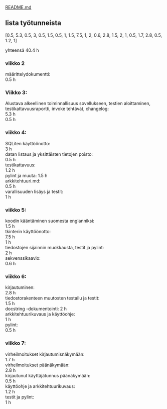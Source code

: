 [README.md](../../README.md)

## lista työtunneista

[0.5, 5.3, 0.5, 3, 0.5, 1.5, 0.5, 1, 1.5, 7.5, 1, 2, 0.6, 2.8, 1.5, 2, 1, 0.5, 1.7, 2.8, 0.5, 1.2, 1]  

yhteensä 40.4 h  

### viikko 2

määrittelydokumentti:  
0.5 h

### Viikko 3:

Alustava alkeellinen toiminnallisuus sovellukseen, testien aloittaminen, testikattavuusraportti, invoke tehtävät, changelog:  
5.3 h  
0.5 h

### viikko 4:

SQLiten käyttöönotto:  
3 h  
datan listaus ja yksittäisten tietojen poisto:  
0.5 h  
testikattavuus:  
1.2 h  
pylint ja muuta:
1.5 h  
arkkitehtuuri.md:  
0.5 h  
varallisuuden lisäys ja testit:  
1 h  

### viikko 5:

koodin kääntäminen suomesta englanniksi:  
1.5 h  
tkinterin käyttöönotto:  
7.5 h  
1 h  
tiedostojen sijainnin muokkausta, testit ja pylint:  
2 h  
sekvenssikaavio:  
0.6 h  

### viikko 6:

kirjautuminen:  
2.8 h  
tiedostorakenteen muutosten testailu ja testit:  
1.5 h  
docstring -dokumentointi:
2 h  
arkkitehtuurikuvaus ja käyttöohje:  
1 h  
pylint:  
0.5 h  

### viikko 7:

virheilmoitukset kirjautumisnäkymään:  
1.7 h  
virheilmoitukset päänäkymään:  
2.8 h  
kirjautunut käyttäjätunnus päänäkymään:  
0.5 h  
käyttöohje ja arkkitehtuurikuvaus:  
1.2 h  
testit ja pylint:  
1 h  